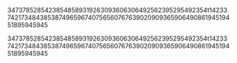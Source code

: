 34737852854238548589319263093606306492562395295492354t1423374217348438538749659674075656076763902090936590649086194519451895945945

34737852854238548589319263093606306492562395295492354t1423374217348438538749659674075656076763902090936590649086194519451895945945
